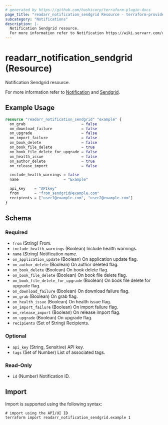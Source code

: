 ```yaml
---
# generated by https://github.com/hashicorp/terraform-plugin-docs
page_title: "readarr_notification_sendgrid Resource - terraform-provider-readarr"
subcategory: "Notifications"
description: |-
  Notification Sendgrid resource.
  For more information refer to Notification https://wiki.servarr.com/readarr/settings#connect and Sendgrid https://wiki.servarr.com/readarr/supported#sendgrid.
---
```


# readarr_notification_sendgrid (Resource)

<!-- subcategory:Notifications -->Notification Sendgrid resource.
For more information refer to [Notification](https://wiki.servarr.com/readarr/settings#connect) and [Sendgrid](https://wiki.servarr.com/readarr/supported#sendgrid).

## Example Usage

```terraform
resource "readarr_notification_sendgrid" "example" {
  on_grab                         = false
  on_download_failure             = false
  on_upgrade                      = false
  on_import_failure               = false
  on_book_delete                  = false
  on_book_file_delete             = true
  on_book_file_delete_for_upgrade = false
  on_health_issue                 = false
  on_author_delete                = true
  on_release_import               = false

  include_health_warnings = false
  name                    = "Example"

  api_key    = "APIkey"
  from       = "from_sendgrid@example.com"
  recipients = ["user1@example.com", "user2@example.com"]
}
```

<!-- schema generated by tfplugindocs -->
## Schema

### Required

- `from` (String) From.
- `include_health_warnings` (Boolean) Include health warnings.
- `name` (String) Notification name.
- `on_application_update` (Boolean) On application update flag.
- `on_author_delete` (Boolean) On author deleted flag.
- `on_book_delete` (Boolean) On book delete flag.
- `on_book_file_delete` (Boolean) On book file delete flag.
- `on_book_file_delete_for_upgrade` (Boolean) On book file delete for upgrade flag.
- `on_download_failure` (Boolean) On download failure flag.
- `on_grab` (Boolean) On grab flag.
- `on_health_issue` (Boolean) On health issue flag.
- `on_import_failure` (Boolean) On import failure flag.
- `on_release_import` (Boolean) On release import flag.
- `on_upgrade` (Boolean) On upgrade flag.
- `recipients` (Set of String) Recipients.

### Optional

- `api_key` (String, Sensitive) API key.
- `tags` (Set of Number) List of associated tags.

### Read-Only

- `id` (Number) Notification ID.

## Import

Import is supported using the following syntax:

```shell
# import using the API/UI ID
terraform import readarr_notification_sendgrid.example 1
```
